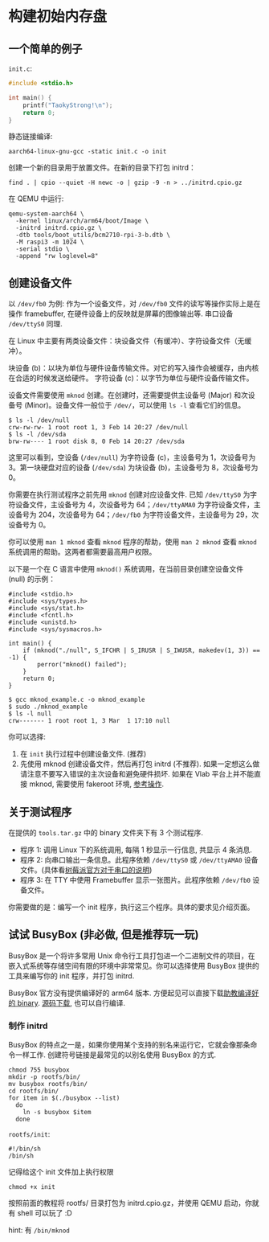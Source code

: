 # 构建初始内存盘

## 一个简单的例子

`init.c`:

```c
#include <stdio.h>

int main() {
    printf("TaokyStrong!\n");
    return 0;
}
```

静态链接编译:

```
aarch64-linux-gnu-gcc -static init.c -o init
```

创建一个新的目录用于放置文件。在新的目录下打包 initrd：

```
find . | cpio --quiet -H newc -o | gzip -9 -n > ../initrd.cpio.gz
```

在 QEMU 中运行:

```
qemu-system-aarch64 \
  -kernel linux/arch/arm64/boot/Image \
  -initrd initrd.cpio.gz \
  -dtb tools/boot_utils/bcm2710-rpi-3-b.dtb \
  -M raspi3 -m 1024 \
  -serial stdio \
  -append "rw loglevel=8"
```

## 创建设备文件

以 `/dev/fb0` 为例: 作为一个设备文件，对 `/dev/fb0` 文件的读写等操作实际上是在操作 framebuffer, 在硬件设备上的反映就是屏幕的图像输出等. 
串口设备 `/dev/ttyS0` 同理.

在 Linux 中主要有两类设备文件：块设备文件（有缓冲）、字符设备文件（无缓冲）。

块设备 (b)：以块为单位与硬件设备传输文件。对它的写入操作会被缓存，由内核在合适的时候发送给硬件。
字符设备 (c)：以字节为单位与硬件设备传输文件。

设备文件需要使用 `mknod` 创建。在创建时，还需要提供主设备号 (Major) 和次设备号 (Minor)。设备文件一般位于 `/dev/`，可以使用 `ls -l` 查看它们的信息。

```
$ ls -l /dev/null
crw-rw-rw- 1 root root 1, 3 Feb 14 20:27 /dev/null
$ ls -l /dev/sda
brw-rw---- 1 root disk 8, 0 Feb 14 20:27 /dev/sda
```

这里可以看到，空设备 (`/dev/null`) 为字符设备 (c)，主设备号为 1，次设备号为 3。第一块硬盘对应的设备 (`/dev/sda`) 为块设备 (b)，主设备号为 8，次设备号为 0。

你需要在执行测试程序之前先用 `mknod` 创建对应设备文件. 已知 `/dev/ttyS0` 为字符设备文件，主设备号为 4，次设备号为 64；`/dev/ttyAMA0` 为字符设备文件，主设备号为 204，次设备号为 64；`/dev/fb0` 为字符设备文件，主设备号为 29，次设备号为 0。

你可以使用 `man 1 mknod` 查看 `mknod` 程序的帮助，使用 `man 2 mknod` 查看 `mknod` 系统调用的帮助。这两者都需要最高用户权限。

以下是一个在 C 语言中使用 `mknod()` 系统调用，在当前目录创建空设备文件 (null) 的示例：

```
#include <stdio.h>
#include <sys/types.h>
#include <sys/stat.h>
#include <fcntl.h>
#include <unistd.h>
#include <sys/sysmacros.h>

int main() {
    if (mknod("./null", S_IFCHR | S_IRUSR | S_IWUSR, makedev(1, 3)) == -1) {
        perror("mknod() failed");
    }
    return 0;
}
```

```
$ gcc mknod_example.c -o mknod_example
$ sudo ./mknod_example
$ ls -l null
crw------- 1 root root 1, 3 Mar  1 17:10 null
```

你可以选择:

1. 在 `init` 执行过程中创建设备文件. (推荐)
2. 先使用 mknod 创建设备文件，然后再打包 initrd (不推荐). 如果一定想这么做请注意不要写入错误的主次设备和避免硬件损坏. 如果在 Vlab 平台上并不能直接 mknod, 需要使用 fakeroot 环境, [参考操作](https://osh-2020.github.io/lab-1/initrd/#fakeroot-initrd).

## 关于测试程序

在提供的 `tools.tar.gz` 中的 binary 文件夹下有 3 个测试程序.

- 程序 1: 调用 Linux 下的系统调用, 每隔 1 秒显示一行信息, 共显示 4 条消息.
- 程序 2: 向串口输出一条信息。此程序依赖 `/dev/ttyS0` 或 `/dev/ttyAMA0` 设备文件。(具体看[树莓派官方对于串口的说明](https://www.raspberrypi.org/documentation/configuration/uart.md))
- 程序 3: 在 TTY 中使用 Framebuffer 显示一张图片。此程序依赖 `/dev/fb0` 设备文件。

你需要做的是：编写一个 init 程序，执行这三个程序。具体的要求见介绍页面。

## 试试 BusyBox (非必做, 但是推荐玩一玩)

BusyBox 是一个将许多常用 Unix 命令行工具打包进一个二进制文件的项目，在嵌入式系统等存储空间有限的环境中非常常见。你可以选择使用 BusyBox 提供的工具来编写你的 init 程序，并打包 initrd.

BusyBox 官方没有提供编译好的 arm64 版本. 方便起见可以直接下载[助教编译好的 binary](tba). [源码下载](https://busybox.net/downloads/busybox-1.32.1.tar.bz2), 也可以自行编译.

### 制作 initrd

BusyBox 的特点之一是，如果你使用某个支持的别名来运行它，它就会像那条命令一样工作. 创建符号链接是最常见的以别名使用 BusyBox 的方式.

```
chmod 755 busybox
mkdir -p rootfs/bin/
mv busybox rootfs/bin/
cd rootfs/bin/
for item in $(./busybox --list)
  do
    ln -s busybox $item
  done
```

`rootfs/init`:

```shell
#!/bin/sh
/bin/sh
```

记得给这个 init 文件加上执行权限

```
chmod +x init
```

按照前面的教程将 rootfs/ 目录打包为 initrd.cpio.gz，并使用 QEMU 启动，你就有 shell 可以玩了 :D

hint: 有 `/bin/mknod`